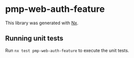 # pmp-web-auth-feature

This library was generated with [Nx](https://nx.dev).

## Running unit tests

Run `nx test pmp-web-auth-feature` to execute the unit tests.
